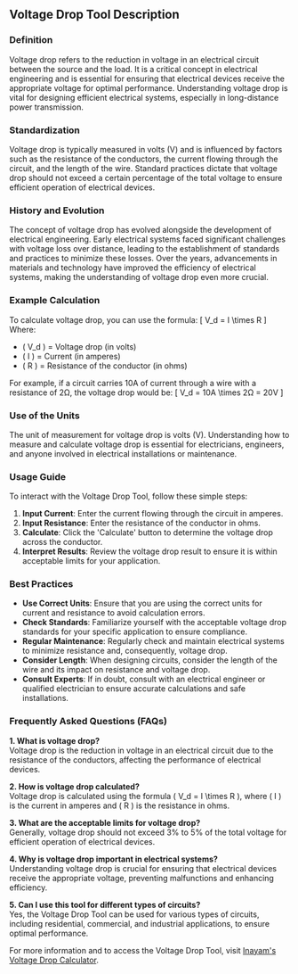## Voltage Drop Tool Description

### Definition
Voltage drop refers to the reduction in voltage in an electrical circuit between the source and the load. It is a critical concept in electrical engineering and is essential for ensuring that electrical devices receive the appropriate voltage for optimal performance. Understanding voltage drop is vital for designing efficient electrical systems, especially in long-distance power transmission.

### Standardization
Voltage drop is typically measured in volts (V) and is influenced by factors such as the resistance of the conductors, the current flowing through the circuit, and the length of the wire. Standard practices dictate that voltage drop should not exceed a certain percentage of the total voltage to ensure efficient operation of electrical devices.

### History and Evolution
The concept of voltage drop has evolved alongside the development of electrical engineering. Early electrical systems faced significant challenges with voltage loss over distance, leading to the establishment of standards and practices to minimize these losses. Over the years, advancements in materials and technology have improved the efficiency of electrical systems, making the understanding of voltage drop even more crucial.

### Example Calculation
To calculate voltage drop, you can use the formula:
\[ V_d = I \times R \]
Where:
- \( V_d \) = Voltage drop (in volts)
- \( I \) = Current (in amperes)
- \( R \) = Resistance of the conductor (in ohms)

For example, if a circuit carries 10A of current through a wire with a resistance of 2Ω, the voltage drop would be:
\[ V_d = 10A \times 2Ω = 20V \]

### Use of the Units
The unit of measurement for voltage drop is volts (V). Understanding how to measure and calculate voltage drop is essential for electricians, engineers, and anyone involved in electrical installations or maintenance.

### Usage Guide
To interact with the Voltage Drop Tool, follow these simple steps:
1. **Input Current**: Enter the current flowing through the circuit in amperes.
2. **Input Resistance**: Enter the resistance of the conductor in ohms.
3. **Calculate**: Click the 'Calculate' button to determine the voltage drop across the conductor.
4. **Interpret Results**: Review the voltage drop result to ensure it is within acceptable limits for your application.

### Best Practices
- **Use Correct Units**: Ensure that you are using the correct units for current and resistance to avoid calculation errors.
- **Check Standards**: Familiarize yourself with the acceptable voltage drop standards for your specific application to ensure compliance.
- **Regular Maintenance**: Regularly check and maintain electrical systems to minimize resistance and, consequently, voltage drop.
- **Consider Length**: When designing circuits, consider the length of the wire and its impact on resistance and voltage drop.
- **Consult Experts**: If in doubt, consult with an electrical engineer or qualified electrician to ensure accurate calculations and safe installations.

### Frequently Asked Questions (FAQs)

**1. What is voltage drop?**  
Voltage drop is the reduction in voltage in an electrical circuit due to the resistance of the conductors, affecting the performance of electrical devices.

**2. How is voltage drop calculated?**  
Voltage drop is calculated using the formula \( V_d = I \times R \), where \( I \) is the current in amperes and \( R \) is the resistance in ohms.

**3. What are the acceptable limits for voltage drop?**  
Generally, voltage drop should not exceed 3% to 5% of the total voltage for efficient operation of electrical devices.

**4. Why is voltage drop important in electrical systems?**  
Understanding voltage drop is crucial for ensuring that electrical devices receive the appropriate voltage, preventing malfunctions and enhancing efficiency.

**5. Can I use this tool for different types of circuits?**  
Yes, the Voltage Drop Tool can be used for various types of circuits, including residential, commercial, and industrial applications, to ensure optimal performance.

For more information and to access the Voltage Drop Tool, visit [Inayam's Voltage Drop Calculator](https://www.inayam.co/unit-converter/electrical_resistance).